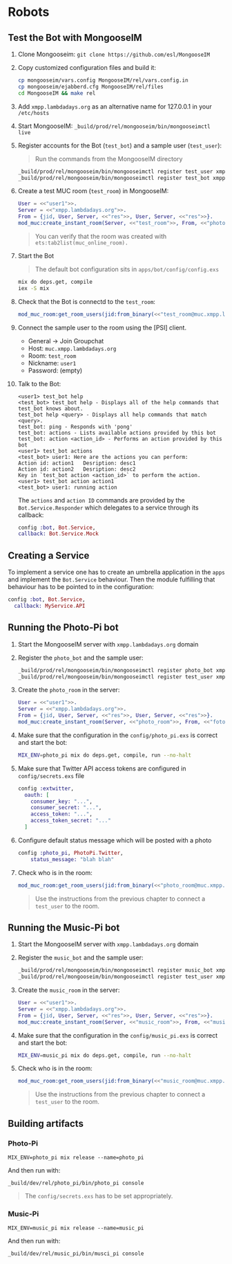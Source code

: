# Robots

## Test the Bot with MongooseIM

1. Clone Mongooseim: `git clone https://github.com/esl/MongooseIM`
2. Copy customized configuration files and build it:

   ```bash
   cp mongooseim/vars.config MongooseIM/rel/vars.config.in
   cp mongooseim/ejabberd.cfg MongooseIM/rel/files
   cd MongooseIM && make rel
   ```
3. Add `xmpp.lambdadays.org` as an alternative name for 127.0.0.1 in your `/etc/hosts`
3. Start MongooseIM: `_build/prod/rel/mongooseim/bin/mongooseimctl live`
4. Register accounts for the Bot (`test_bot`) and a sample user (`test_user`):

   > Run the commands from the MongooseIM directory

   ```bash
   _build/prod/rel/mongooseim/bin/mongooseimctl register test_user xmpp.lambdadays.org test_user
   _build/prod/rel/mongooseim/bin/mongooseimctl register test_bot xmpp.lambdadays.org test_bot
   ```

5. Create a test MUC room (`test_room`) in MongooseIM:
   ```erlang
   User = <<"user1">>.
   Server = <<"xmpp.lambdadays.org">>.
   From = {jid, User, Server, <<"res">>, User, Server, <<"res">>}.
   mod_muc:create_instant_room(Server, <<"test_room">>, From, <<"photo">>, []).
   ```
   > You can verify that the room was created with `ets:tab2list(muc_online_room).`
6. Start the Bot
   > The default bot configuration sits in `apps/bot/config/config.exs`

   ```bash
   mix do deps.get, compile
   iex -S mix
   ```
7. Check that the Bot is connectd to the `test_room`:

   ```erlang
   mod_muc_room:get_room_users(jid:from_binary(<<"test_room@muc.xmpp.lambdadays.org">>)).
   ```
8. Connect the sample user to the room using the [PSI] client.
   * General -> Join Groupchat
   * Host: `muc.xmpp.lambdadays.org`
   * Room: `test_room`
   * Nickname: `user1`
   * Password: (empty)

9. Talk to the Bot:

   ```
   <user1> test_bot help
   <test_bot> test_bot help - Displays all of the help commands that test_bot knows about.
   test_bot help <query> - Displays all help commands that match <query>.
   test_bot: ping - Responds with 'pong'
   test_bot: actions - Lists available actions provided by this bot
   test_bot: action <action_id> - Performs an action provided by this bot
   <user1> test_bot actions
   <test_bot> user1: Here are the actions you can perform:
   Action id: action1	Desription: desc1
   Action id: action2	Desription: desc2
   Key in `test_bot action <action_id>` to perform the action.
   <user1> test_bot action action1
   <test_bot> user1: running action
   ```

   The `actions` and `action ID` commands are provided by the `Bot.Service.Responder`
   which delegates to a service through its callback:

   ```elixir
   config :bot, Bot.Service,
   callback: Bot.Service.Mock
   ```

## Creating a Service

To implement a service one has to create an umbrella application in the `apps` and implement
the `Bot.Service` behaviour. Then the module fulfilling that behaviour has to be pointed to
in the configuration:

```elixir
config :bot, Bot.Service,
  callback: MyService.API
```

## Running the **Photo-Pi** bot

1. Start the MongooseIM server with `xmpp.lambdadays.org` domain
2. Register the `photo_bot` and the sample user:

    ```bash
   _build/prod/rel/mongooseim/bin/mongooseimctl register photo_bot xmpp.lambdadays.org photo_bot
   _build/prod/rel/mongooseim/bin/mongooseimctl register test_user xmpp.lambdadays.org test_user
   ```
3. Create the `photo_room` in the server:

   ```erlang
   User = <<"user1">>.
   Server = <<"xmpp.lambdadays.org">>.
   From = {jid, User, Server, <<"res">>, User, Server, <<"res">>}.
   mod_muc:create_instant_room(Server, <<"photo_room">>, From, <<"foto">>, []).
   ```

4. Make sure that the configuration in the `config/photo_pi.exs` is correct and start the bot:

    ```bash
    MIX_ENV=photo_pi mix do deps.get, compile, run --no-halt
    ```

5. Make sure that Twitter API access tokens are configured in `config/secrets.exs` file

    ```elixir
    config :extwitter,
      oauth: [
        consumer_key: "...",
        consumer_secret: "...",
        access_token: "...",
        access_token_secret: "..."
      ]
    ```

6. Configure default status message which will be posted with a photo

    ```elixir
    config :photo_pi, PhotoPi.Twitter,
        status_message: "blah blah"
    ```

7. Check who is in the room:

    ```erlang
    mod_muc_room:get_room_users(jid:from_binary(<<"photo_room@muc.xmpp.lambdadays.org">>)).
    ```

    > Use the instructions from the previous chapter to connect a `test_user` to the room.

## Running the **Music-Pi** bot

1. Start the MongooseIM server with `xmpp.lambdadays.org` domain
2. Register the `music_bot` and the sample user:

    ```bash
   _build/prod/rel/mongooseim/bin/mongooseimctl register music_bot xmpp.lambdadays.org music_bot
   _build/prod/rel/mongooseim/bin/mongooseimctl register test_user xmpp.lambdadays.org test_user
   ```
3. Create the `music_room` in the server:

   ```erlang
   User = <<"user1">>.
   Server = <<"xmpp.lambdadays.org">>.
   From = {jid, User, Server, <<"res">>, User, Server, <<"res">>}.
   mod_muc:create_instant_room(Server, <<"music_room">>, From, <<"music">>, []).
   ```

4. Make sure that the configuration in the `config/music_pi.exs` is correct and start the bot:

    ```bash
    MIX_ENV=music_pi mix do deps.get, compile, run --no-halt
    ```
5. Check who is in the room:

    ```erlang
    mod_muc_room:get_room_users(jid:from_binary(<<"music_room@muc.xmpp.lambdadays.org">>)).
    ```

    > Use the instructions from the previous chapter to connect a `test_user` to the room.

## Building artifacts

### Photo-Pi

`MIX_ENV=photo_pi mix release --name=photo_pi`

And then run with:  

`_build/dev/rel/photo_pi/bin/photo_pi console`

> The `config/secrets.exs` has to be set appropriately.

### Music-Pi

`MIX_ENV=music_pi mix release --name=music_pi`

And then run with:  

`_build/dev/rel/music_pi/bin/musci_pi console`
